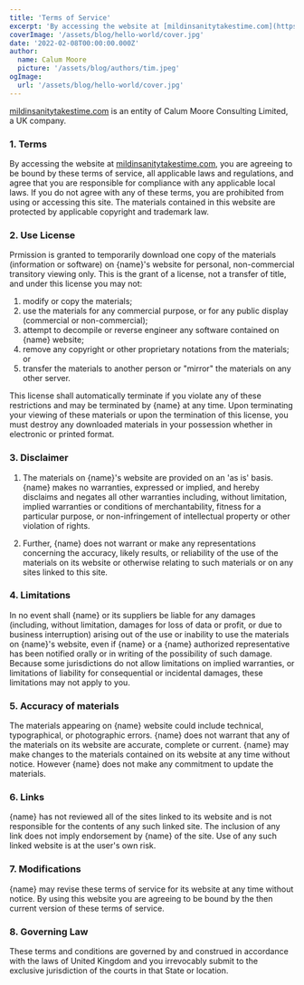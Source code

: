 ```yaml
---
title: 'Terms of Service'
excerpt: 'By accessing the website at [mildinsanitytakestime.com](https://mildinsanitytakestime.com), you are agreeing to be bound by these terms of service, all applicable laws and regulations, and agree that you are responsible for compliance with any applicable local laws.'
coverImage: '/assets/blog/hello-world/cover.jpg'
date: '2022-02-08T00:00:00.000Z'
author:
  name: Calum Moore
  picture: '/assets/blog/authors/tim.jpeg'
ogImage:
  url: '/assets/blog/hello-world/cover.jpg'
---
```


[mildinsanitytakestime.com](https://mildinsanitytakestime.com) is an entity of Calum Moore Consulting Limited, a UK company.

### 1. Terms

By accessing the website at [mildinsanitytakestime.com](https://mildinsanitytakestime.com), you are agreeing to be bound by these terms of service, all applicable laws and regulations, and agree that you are responsible for compliance with any applicable local laws. If you do not agree with any of these terms, you are prohibited from using or accessing this site. The materials contained in this website are protected by applicable copyright and trademark law.</p>
      
      
### 2. Use License

Prmission is granted to temporarily download one copy of the materials (information or software) on {name}'s website for personal, non-commercial transitory viewing only. This is the grant of a license, not a transfer of title, and under this license you may not:

  1. modify or copy the materials;
  2. use the materials for any commercial purpose, or for any public display (commercial or non-commercial);
  3. attempt to decompile or reverse engineer any software contained on {name} website;
  4. remove any copyright or other proprietary notations from the materials; or
  5. transfer the materials to another person or "mirror" the materials on any other server.

This license shall automatically terminate if you violate any of these restrictions and may be terminated by {name} at any time. Upon terminating your viewing of these materials or upon the termination of this license, you must destroy any downloaded materials in your possession whether in electronic or printed format.


### 3. Disclaimer

1. The materials on {name}'s website are provided on an 'as is' basis. {name} makes no warranties, expressed or implied, and hereby disclaims and negates all other warranties including, without limitation, implied warranties or conditions of merchantability, fitness for a particular purpose, or non-infringement of intellectual property or other violation of rights.

2. Further, {name} does not warrant or make any representations concerning the accuracy, likely results, or reliability of the use of the materials on its website or otherwise relating to such materials or on any sites linked to this site.


### 4. Limitations

In no event shall {name} or its suppliers be liable for any damages (including, without limitation, damages for loss of data or profit, or due to business interruption) arising out of the use or inability to use the materials on {name}'s website, even if {name} or a {name} authorized representative has been notified orally or in writing of the possibility of such damage. Because some jurisdictions do not allow limitations on implied warranties, or limitations of liability for consequential or incidental damages, these limitations may not apply to you.


### 5. Accuracy of materials

The materials appearing on {name} website could include technical, typographical, or photographic errors. {name} does not warrant that any of the materials on its website are accurate, complete or current. {name} may make changes to the materials contained on its website at any time without notice. However {name} does not make any commitment to update the materials.


### 6. Links

{name} has not reviewed all of the sites linked to its website and is not responsible for the contents of any such linked site. The inclusion of any link does not imply endorsement by {name} of the site. Use of any such linked website is at the user's own risk.
      

### 7. Modifications

{name} may revise these terms of service for its website at any time without notice. By using this website you are agreeing to be bound by the then current version of these terms of service.


### 8. Governing Law

These terms and conditions are governed by and construed in accordance with the laws of United Kingdom and you irrevocably submit to the exclusive jurisdiction of the courts in that State or location.